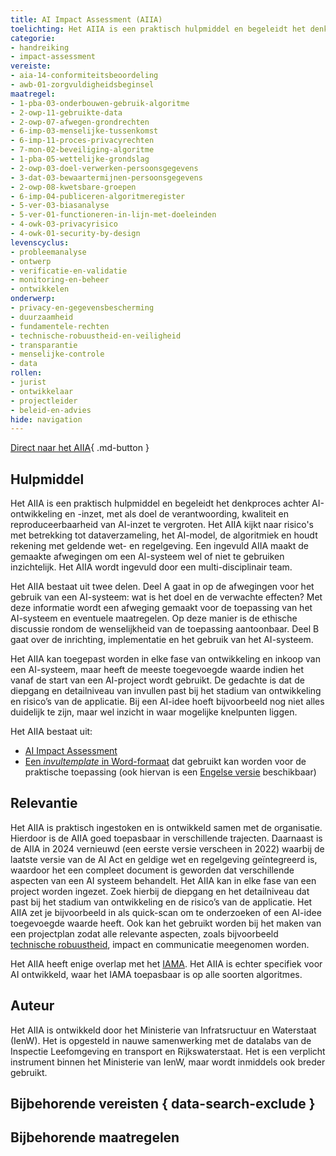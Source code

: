 ```yaml
---
title: AI Impact Assessment (AIIA)
toelichting: Het AIIA is een praktisch hulpmiddel en begeleidt het denkproces, met als doel de verantwoording, kwaliteit en reproduceerbaarheid van AI-inzet te vergroten. 
categorie: 
- handreiking
- impact-assessment
vereiste:
- aia-14-conformiteitsbeoordeling
- awb-01-zorgvuldigheidsbeginsel
maatregel:
- 1-pba-03-onderbouwen-gebruik-algoritme
- 2-owp-11-gebruikte-data
- 2-owp-07-afwegen-grondrechten
- 6-imp-03-menselijke-tussenkomst
- 6-imp-11-proces-privacyrechten
- 7-mon-02-beveiliging-algoritme
- 1-pba-05-wettelijke-grondslag
- 2-owp-03-doel-verwerken-persoonsgegevens
- 3-dat-03-bewaartermijnen-persoonsgegevens
- 2-owp-08-kwetsbare-groepen
- 6-imp-04-publiceren-algoritmeregister
- 5-ver-03-biasanalyse
- 5-ver-01-functioneren-in-lijn-met-doeleinden
- 4-owk-03-privacyrisico
- 4-owk-01-security-by-design
levenscyclus:
- probleemanalyse
- ontwerp
- verificatie-en-validatie
- monitoring-en-beheer
- ontwikkelen
onderwerp:
- privacy-en-gegevensbescherming 
- duurzaamheid 
- fundamentele-rechten 
- technische-robuustheid-en-veiligheid 
- transparantie 
- menselijke-controle 
- data 
rollen:
- jurist 
- ontwikkelaar 
- projectleider 
- beleid-en-advies 
hide: navigation
---
```


<!-- tags -->

[Direct naar het AIIA](https://www.rijksoverheid.nl/documenten/rapporten/2022/11/30/ai-impact-assessment-ministerie-van-infrastructuur-en-waterstaat){ .md-button }

## Hulpmiddel

Het AIIA is een praktisch hulpmiddel en begeleidt het denkproces achter AI-ontwikkeling en -inzet, met als doel de verantwoording, kwaliteit en reproduceerbaarheid van AI-inzet te vergroten. Het AIIA kijkt naar risico's met betrekking tot dataverzameling, het AI-model, de algoritmiek en houdt rekening met geldende wet- en regelgeving. Een ingevuld AIIA maakt de gemaakte afwegingen om een AI-systeem wel of niet te gebruiken inzichtelijk. Het AIIA wordt ingevuld door een multi-disciplinair team.

Het AIIA bestaat uit twee delen. Deel A gaat in op de afwegingen voor het gebruik van een AI-systeem: wat is het doel en de verwachte effecten? Met deze informatie wordt een afweging gemaakt voor de toepassing van het AI-systeem en eventuele maatregelen. Op deze manier is de ethische discussie rondom de wenselijkheid van de toepassing aantoonbaar. Deel B gaat over de inrichting, implementatie en het gebruik van het AI-systeem.

Het AIIA kan toegepast worden in elke fase van ontwikkeling en inkoop van een AI-systeem, maar heeft de meeste toegevoegde waarde indien het vanaf de start van een AI-project wordt gebruikt. De gedachte is dat de diepgang en detailniveau van invullen past bij het stadium van ontwikkeling en risico’s van de applicatie. Bij een AI-idee hoeft bijvoorbeeld nog niet alles duidelijk te zijn, maar wel inzicht in waar mogelijke knelpunten liggen.

Het AIIA bestaat uit:

- [AI Impact Assessment](https://www.rijksoverheid.nl/documenten/rapporten/2022/11/30/ai-impact-assessment-ministerie-van-infrastructuur-en-waterstaat)
- [Een _invultemplate_ in Word-formaat](documenten/Invultemplate-AIIA2.0.docx) dat gebruikt kan worden voor de praktische toepassing (ook hiervan is een [Engelse versie](documenten/Invultemplate-AIIA2.0-EN.docx) beschikbaar)

## Relevantie

Het AIIA is praktisch ingestoken en is ontwikkeld samen met de organisatie. Hierdoor is de AIIA goed toepasbaar in verschillende trajecten. Daarnaast is de AIIA in 2024 vernieuwd (een eerste versie verscheen in 2022) waarbij de laatste versie van de AI Act en geldige wet en regelgeving geïntegreerd is, waardoor het een compleet document is geworden dat verschillende aspecten van een AI systeem behandelt.
Het AIIA kan in elke fase van een project worden ingezet. Zoek hierbij de diepgang en het detailniveau dat past bij het stadium van ontwikkeling en de risico’s van de applicatie. Het AIIA zet je bijvoorbeeld in als quick-scan om te onderzoeken of een AI-idee toegevoegde waarde heeft. Ook kan het gebruikt worden bij het maken van een projectplan zodat alle relevante aspecten, zoals bijvoorbeeld [technische robuustheid](../../onderwerpen/technische-robuustheid-en-veiligheid.md), impact en communicatie meegenomen worden.

Het AIIA heeft enige overlap met het [IAMA](IAMA.md). Het AIIA is echter specifiek voor AI ontwikkeld, waar het IAMA toepasbaar is op alle soorten algoritmes. 


## Auteur

Het AIIA is ontwikkeld door het Ministerie van Infratsructuur en Waterstaat (IenW). Het is opgesteld in nauwe samenwerking met de datalabs van de Inspectie Leefomgeving en transport en Rijkswaterstaat. Het is een verplicht instrument binnen het Ministerie van IenW, maar wordt inmiddels ook breder gebruikt. 

## Bijbehorende vereisten { data-search-exclude }

<!-- list_vereisten_on_maatregelen_page -->

## Bijbehorende maatregelen

<!-- list_maatregelen_on_hulpmiddelen_page -->
